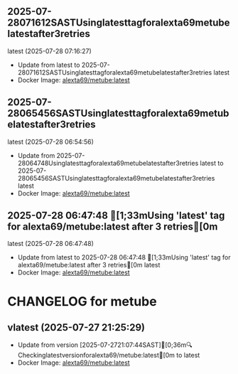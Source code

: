 ## 2025-07-28071612SASTUsinglatesttagforalexta69metubelatestafter3retries
latest (2025-07-28 07:16:27)
- Update from latest to 2025-07-28071612SASTUsinglatesttagforalexta69metubelatestafter3retries
latest
- Docker Image: [alexta69/metube:latest](https://hub.docker.com/r/alexta69/metube)

## 2025-07-28065456SASTUsinglatesttagforalexta69metubelatestafter3retries
latest (2025-07-28 06:54:56)
- Update from 2025-07-28064748Usinglatesttagforalexta69metubelatestafter3retries
latest to 2025-07-28065456SASTUsinglatesttagforalexta69metubelatestafter3retries
latest
- Docker Image: [alexta69/metube:latest](https://hub.docker.com/r/alexta69/metube)

## 2025-07-28 06:47:48 [1;33mUsing 'latest' tag for alexta69/metube:latest after 3 retries[0m
latest (2025-07-28 06:47:48)
- Update from latest to 2025-07-28 06:47:48 [1;33mUsing 'latest' tag for alexta69/metube:latest after 3 retries[0m
latest
- Docker Image: [alexta69/metube:latest](https://hub.docker.com/r/alexta69/metube)

CHANGELOG for metube
===================
## vlatest (2025-07-27 21:25:29)

- Update from version [2025-07-2721:07:44SAST][0;36m🔍Checkinglatestversionforalexta69/metube:latest[0m to latest
- Docker Image: [alexta69/metube:latest](https://hub.docker.com/r/alexta69/metube)